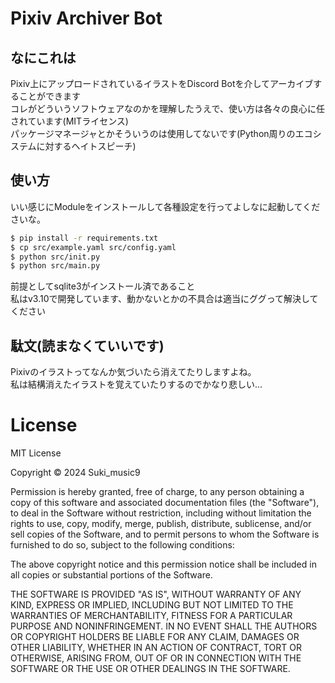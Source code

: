 # Pixiv Archiver Bot

## なにこれは
Pixiv上にアップロードされているイラストをDiscord Botを介してアーカイブすることができます<br>
コレがどういうソフトウェアなのかを理解したうえで、使い方は各々の良心に任されています(MITライセンス)<br>
パッケージマネージャとかそういうのは使用してないです(Python周りのエコシステムに対するヘイトスピーチ)

## 使い方
いい感じにModuleをインストールして各種設定を行ってよしなに起動してくださいな。
```sh
$ pip install -r requirements.txt
$ cp src/example.yaml src/config.yaml
$ python src/init.py
$ python src/main.py
```

前提としてsqlite3がインストール済であること<br>
私はv3.10で開発しています、動かないとかの不具合は適当にググって解決してください

## 駄文(読まなくていいです)
Pixivのイラストってなんか気づいたら消えてたりしますよね。<br>
私は結構消えたイラストを覚えていたりするのでかなり悲しい...

# License
MIT License

Copyright © 2024 Suki_music9

Permission is hereby granted, free of charge, to any person obtaining a copy
of this software and associated documentation files (the "Software"), to deal
in the Software without restriction, including without limitation the rights
to use, copy, modify, merge, publish, distribute, sublicense, and/or sell
copies of the Software, and to permit persons to whom the Software is
furnished to do so, subject to the following conditions:

The above copyright notice and this permission notice shall be included in all
copies or substantial portions of the Software.

THE SOFTWARE IS PROVIDED "AS IS", WITHOUT WARRANTY OF ANY KIND, EXPRESS OR
IMPLIED, INCLUDING BUT NOT LIMITED TO THE WARRANTIES OF MERCHANTABILITY,
FITNESS FOR A PARTICULAR PURPOSE AND NONINFRINGEMENT. IN NO EVENT SHALL THE
AUTHORS OR COPYRIGHT HOLDERS BE LIABLE FOR ANY CLAIM, DAMAGES OR OTHER
LIABILITY, WHETHER IN AN ACTION OF CONTRACT, TORT OR OTHERWISE, ARISING FROM,
OUT OF OR IN CONNECTION WITH THE SOFTWARE OR THE USE OR OTHER DEALINGS IN THE
SOFTWARE.